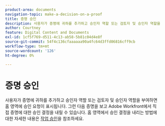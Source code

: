 ```yaml
---
product-area: documents
navigation-topic: make-a-decision-on-a-proof
title: 증명 승인
description: 사용자가 증명에 귀하를 추가하고 승인자 역할 또는 검토자 및 승인자 역할을 부여하면 홈 영역에 승인 요청이 표시됩니다. 그런 다음 증명을 보고 Adobe Workfront에서 직접 증명에 대한 승인 결정을 내릴 수 있습니다. 홈 영역에서 승인 결정을 내리는 방법에 대한 자세한 내용은 작업 승인 을 참조하십시오.
author: Courtney
feature: Digital Content and Documents
exl-id: 1cf5f769-d511-4c13-ab58-5b81c04d4e8f
source-git-commit: 54f4c136cfaaaaaa90a4fc64d3ffd06816cff9cb
workflow-type: tm+mt
source-wordcount: '126'
ht-degree: 0%

---
```


# 증명 승인

사용자가 증명에 귀하를 추가하고 승인자 역할 또는 검토자 및 승인자 역할을 부여하면 홈 영역에 승인 요청이 표시됩니다. 그런 다음 증명을 보고 Adobe Workfront에서 직접 증명에 대한 승인 결정을 내릴 수 있습니다. 홈 영역에서 승인 결정을 내리는 방법에 대한 자세한 내용은 [작업 승인](../../../../review-and-approve-work/manage-approvals/approving-work.md)을 참조하세요.
